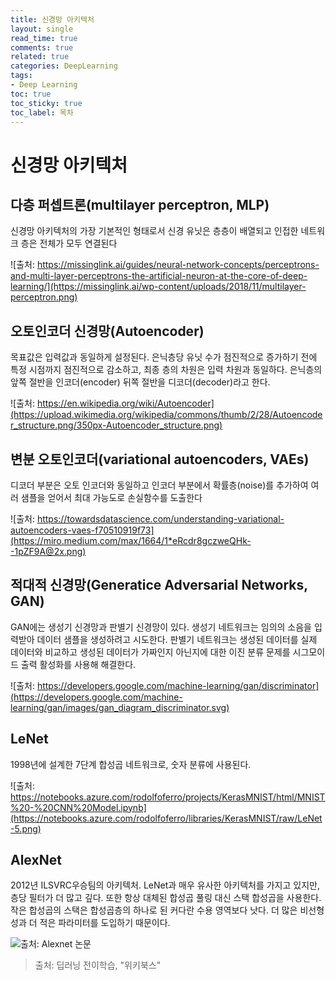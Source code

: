 ```yaml
---
title: 신경망 아키텍처
layout: single
read_time: true
comments: true
related: true
categories: DeepLearning
tags:
- Deep Learning
toc: true
toc_sticky: true
toc_label: 목차
---
```


# 신경망 아키텍처
## 다층 퍼셉트론(multilayer perceptron, MLP)
신경망 아키텍처의 가장 기본적인 형태로서 신경 유닛은 층층이 배열되고 인접한 네트워크 층은 전체가 모두 연결된다

![출처: https://missinglink.ai/guides/neural-network-concepts/perceptrons-and-multi-layer-perceptrons-the-artificial-neuron-at-the-core-of-deep-learning/](https://missinglink.ai/wp-content/uploads/2018/11/multilayer-perceptron.png)

## 오토인코더 신경망(Autoencoder)
목표값은 입력값과 동일하게 설정된다. 은닉층당 유닛 수가 점진적으로 증가하기 전에 특정 시점까지 점진적으로 감소하고, 최종 층의 차원은 입력 차원과 동일하다. 은닉층의 앞쪽 절반을 인코더(encoder) 뒤쪽 절반을 디코더(decoder)라고 한다.

![출처: https://en.wikipedia.org/wiki/Autoencoder](https://upload.wikimedia.org/wikipedia/commons/thumb/2/28/Autoencoder_structure.png/350px-Autoencoder_structure.png)
## 변분 오토인코더(variational autoencoders, VAEs)
디코더 부분은 오토 인코더와 동일하고 인코더 부분에서 확률층(noise)를 추가하여 여러 샘플을 얻어서 최대 가능도로 손실함수를 도출한다

![출처: https://towardsdatascience.com/understanding-variational-autoencoders-vaes-f70510919f73](https://miro.medium.com/max/1664/1*eRcdr8gczweQHk--1pZF9A@2x.png)

## 적대적 신경망(Generatice Adversarial Networks, GAN)
GAN에는 생성기 신경망과 판별기 신경망이 있다. 생성기 네트워크는 임의의 소음을 입력받아 데이터 샘플을 생성하려고 시도한다. 판별기 네트워크는 생성된 데이터를 실제 데이터와 비교하고 생성된 데이터가 가짜인지 아닌지에 대한 이진 분류 문제를 시그모이드 출력 활성화를 사용해 해결한다. 

![출처: https://developers.google.com/machine-learning/gan/discriminator](https://developers.google.com/machine-learning/gan/images/gan_diagram_discriminator.svg)

## LeNet
1998년에 설계한 7단계 합성곱 네트워크로, 숫자 분류에 사용된다. 

![출처: https://notebooks.azure.com/rodolfoferro/projects/KerasMNIST/html/MNIST%20-%20CNN%20Model.ipynb](https://notebooks.azure.com/rodolfoferro/libraries/KerasMNIST/raw/LeNet-5.png)

## AlexNet
2012년 ILSVRC우승팀의 아키텍처. LeNet과 매우 유사한 아키텍처를 가지고 있지만, 층당 필터가 더 많고 깊다. 또한 항상 대체된 합성곱 풀링 대신 스택 합성곱을 사용한다. 작은 합성곱의 스택은 합성곱층의 하나로 된 커다란 수용 영역보다 낫다. 더 많은 비선형성과 더 적은 파라미터를 도입하기 때문이다.

![출처: Alexnet 논문](http://openresearch.ai/uploads/default/original/1X/b25dce7cb47b0a80b3631d10476a630df4b1f2ff.jpg)


> 출처: 딥러닝 전이학습, "위키북스"
